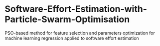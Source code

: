 # Software-Effort-Estimation-with-Particle-Swarm-Optimisation
PSO-based method for feature selection and parameters optimization for machine learning regression applied to software effort estimation
